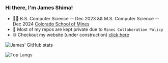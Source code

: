 ### Hi there, I'm James Shima!

- 👨‍🎓 B.S. Computer Science -- Dec 2023 && M.S. Computer Science -- Dec 2024 <a href="https://mines.edu">Colorado School of Mines</a>
- 🔐 Most of my repos are kept private due to `Mines Collaboration Policy`
- 🌐 Checkout my website (under construction) <a href="https://jamesshima.com">click here</a>

![James' GitHub stats](https://github-readme-stats.vercel.app/api?username=jmshima01&show_icons=true&theme=dark&rank_icon=github)

![Top Langs](https://github-readme-stats.vercel.app/api/top-langs/?username=jmshima01&hide=css,Assembly,Jupyter+Notebook,Scilab&theme=dark)


